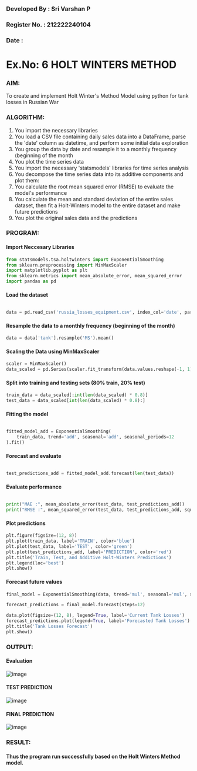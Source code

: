 ### Developed By : Sri Varshan P
### Register No. : 212222240104
### Date : 

# Ex.No: 6               HOLT WINTERS METHOD


### AIM:

To create and implement Holt Winter's Method Model using python for tank losses in Russian War



### ALGORITHM:

1. You import the necessary libraries
2. You load a CSV file containing daily sales data into a DataFrame, parse the 'date' column as
datetime, and perform some initial data exploration
3. You group the data by date and resample it to a monthly frequency (beginning of the month
4. You plot the time series data
5. You import the necessary 'statsmodels' libraries for time series analysis
6. You decompose the time series data into its additive components and plot them:
7. You calculate the root mean squared error (RMSE) to evaluate the model's performance
8. You calculate the mean and standard deviation of the entire sales dataset, then fit a Holt-Winters model to the entire dataset and make future predictions
9. You plot the original sales data and the predictions

### PROGRAM:

#### Import Neccesary Libraries
```py
from statsmodels.tsa.holtwinters import ExponentialSmoothing
from sklearn.preprocessing import MinMaxScaler
import matplotlib.pyplot as plt
from sklearn.metrics import mean_absolute_error, mean_squared_error
import pandas as pd
```

#### Load the dataset

```py

data = pd.read_csv('russia_losses_equipment.csv', index_col='date', parse_dates=True)

```

#### Resample the data to a monthly frequency (beginning of the month)

```py
data = data['tank'].resample('MS').mean()

```
#### Scaling the Data using MinMaxScaler 


```py
scaler = MinMaxScaler()
data_scaled = pd.Series(scaler.fit_transform(data.values.reshape(-1, 1)).flatten(), index=data.index)
```

#### Split into training and testing sets (80% train, 20% test)

```py
train_data = data_scaled[:int(len(data_scaled) * 0.8)]
test_data = data_scaled[int(len(data_scaled) * 0.8):]
```

#### Fitting the model
```py

fitted_model_add = ExponentialSmoothing(
    train_data, trend='add', seasonal='add', seasonal_periods=12
).fit()


```

#### Forecast and evaluate

```py

test_predictions_add = fitted_model_add.forecast(len(test_data))

```

#### Evaluate performance

```py

print("MAE :", mean_absolute_error(test_data, test_predictions_add))
print("RMSE :", mean_squared_error(test_data, test_predictions_add, squared=False))

```


#### Plot predictions


```py
plt.figure(figsize=(12, 8))
plt.plot(train_data, label='TRAIN', color='blue')
plt.plot(test_data, label='TEST', color='green')
plt.plot(test_predictions_add, label='PREDICTION', color='red')
plt.title('Train, Test, and Additive Holt-Winters Predictions')
plt.legend(loc='best')
plt.show()
```

#### Forecast future values

```py
final_model = ExponentialSmoothing(data, trend='mul', seasonal='mul', seasonal_periods=12).fit()

forecast_predictions = final_model.forecast(steps=12)
```

```py
data.plot(figsize=(12, 8), legend=True, label='Current Tank Losses')
forecast_predictions.plot(legend=True, label='Forecasted Tank Losses')
plt.title('Tank Losses Forecast')
plt.show()
```



### OUTPUT:

#### Evaluation 

![image](https://github.com/user-attachments/assets/d8aab5d2-ecc6-45db-90a4-9e61e8c45768)



#### TEST PREDICTION

![image](https://github.com/user-attachments/assets/3a344fe1-9507-486e-a2d1-529ac1518926)


#### FINAL PREDICTION

![image](https://github.com/user-attachments/assets/b5465812-50bf-4ab6-a316-466f6d66ad21)


### RESULT:

#### Thus the program run successfully based on the Holt Winters Method model.
